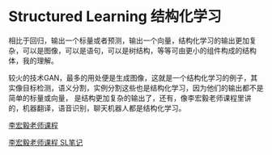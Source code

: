 # Structured Learning 结构化学习

相比于回归，输出一个标量或者预测，输出一个向量，结构化学习的输出更加复杂，可以是图像，可以是语句，可以是树结构，等等可由更小的组件构成的结构体，我的理解。

较火的技术GAN，最多的用处便是生成图像，这就是一个结构化学习的例子，其实像目标检测，语义分割，实例分割这些也是结构化学习，因为他们的输出都不是简单的标量或向量，
是结构更加复杂的输出了，还有，像李宏毅老师课程里讲的，机器翻译，语音识别，聊天机器人都是结构化学习。

[李宏毅老师课程](http://speech.ee.ntu.edu.tw/~tlkagk/courses_MLSD15_2.html)

[李宏毅老师课程 SL笔记](https://www.cnblogs.com/bluemapleman/p/9277175.html)

